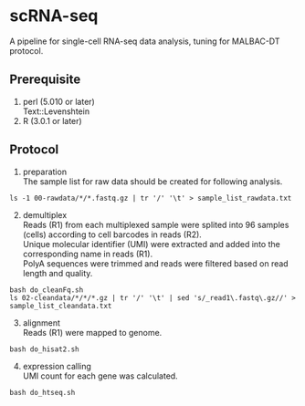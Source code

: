 # scRNA-seq
A pipeline for single-cell RNA-seq data analysis, tuning for MALBAC-DT protocol.

## Prerequisite
1. perl (5.010 or later)  
   Text::Levenshtein
2. R (3.0.1 or later)  

## Protocol
1. preparation  
The sample list for raw data should be created for following analysis.
```
ls -1 00-rawdata/*/*.fastq.gz | tr '/' '\t' > sample_list_rawdata.txt
```
2. demultiplex  
Reads (R1) from each multiplexed sample were splited into 96 samples (cells) according to cell barcodes in reads (R2).  
Unique molecular identifier (UMI) were extracted and added into the corresponding name in reads (R1).  
PolyA sequences were trimmed and reads were filtered based on read length and quality.  
```
bash do_cleanFq.sh
ls 02-cleandata/*/*/*.gz | tr '/' '\t' | sed 's/_read1\.fastq\.gz//' > sample_list_cleandata.txt
```
3. alignment  
Reads (R1) were mapped to genome.
```
bash do_hisat2.sh
```
4. expression calling  
UMI count for each gene was calculated.
```
bash do_htseq.sh
```
